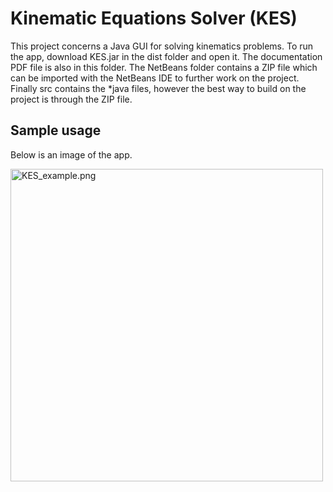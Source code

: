 # Kinematic Equations Solver (KES)

This project concerns a Java GUI for solving kinematics problems. To run the app, download KES.jar in the dist folder and open it. The documentation PDF file is also in this folder. The NetBeans folder contains a ZIP file which can be imported with the NetBeans IDE to further work on the project. Finally src contains the *java files, however the best way to build on the project is through the ZIP file.

## Sample usage

Below is an image of the app.

<img src="https://github.com/nullberg/kinematic-equations-solver/blob/master/images/KES_example.png" alt="KES_example.png" width="500px"/>


<!--
![KES_example.png](https://github.com/nullberg/kinematic-equations-solver/blob/master/images/KES_example.png "KES_example.png")
-->